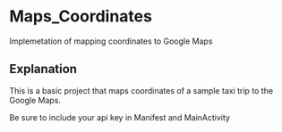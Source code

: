 # Maps_Coordinates

Implemetation of mapping coordinates to Google Maps

## Explanation
This is a basic project that maps coordinates of a sample taxi trip to the Google Maps.

Be sure to include your api key in Manifest and MainActivity
